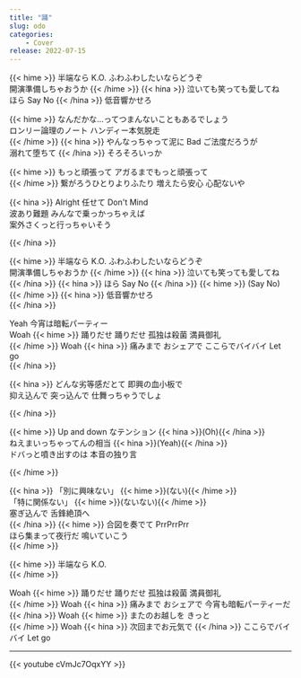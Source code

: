 ```yaml
---
title: "踊"
slug: odo
categories:
    - Cover
release: 2022-07-15
---
```


{{< hime >}}
半端なら K.O. ふわふわしたいならどうぞ  
開演準備しちゃおうか 
{{< /hime >}}
{{< hina >}}
泣いても笑っても愛してね  
ほら Say No 
{{< /hina >}}
低音響かせろ  

{{< hime >}}
なんだかな…ってつまんないこともあるでしょう  
ロンリー論理のノート ハンディー本気脱走  
{{< /hime >}}
{{< hina >}}
やんなっちゃって泥に Bad ご法度だろうが  
溺れて堕ちて 
{{< /hina >}}
そろそろいっか  

{{< hime >}}
もっと頑張って アガるまでもっと頑張って  
{{< /hime >}}
繋がろうひとりよりふたり 増えたら安心 心配ないや  

{{< hina >}}
Alright 任せて Don't Mind  
波あり難題 みんなで乗っかっちゃえば  
案外さくっと行っちゃいそう  

{{< /hina >}}

{{< hime >}}
半端なら K.O. ふわふわしたいならどうぞ  
開演準備しちゃおうか 
{{< /hime >}}
{{< hina >}}
泣いても笑っても愛してね  
{{< /hina >}}
{{< hina >}}
ほら Say No 
{{< /hina >}}
{{< hime >}}
(Say No) 
{{< /hime >}}
{{< hina >}}
低音響かせろ  
{{< /hina >}}

Yeah 今宵は暗転パーティー  
Woah 
{{< hime >}}
踊りだせ 踊りだせ 孤独は殺菌 満員御礼  
{{< /hime >}}
Woah 
{{< hina >}}
痛みまで おシェアで ここらでバイバイ Let go  
{{< /hina >}}

{{< hina >}}
どんな劣等感だとて 即興の血小板で  
抑え込んで 突っ込んで 仕舞っちゃうでしょ  

{{< /hina >}}

{{< hime >}}
Up and down なテンション {{< hina >}}(Oh){{< /hina >}}  
ねえまいっちゃってんの相当 {{< hina >}}(Yeah){{< /hina >}}  
ドバっと噴き出すのは 本音の独り言  

{{< /hime >}}

{{< hina >}}
「別に興味ない」 {{< hime >}}(ない){{< /hime >}}  
「特に関係ない」 {{< hime >}}(ないない){{< /hime >}}  
塞ぎ込んで 舌鋒絶頂へ  
{{< /hina >}}
{{< hime >}}
合図を奏でて PrrPrrPrr  
ほら集まって夜行だ 鳴いていこう  
{{< /hime >}}

{{< hime >}}
半端なら K.O.  
{{< /hime >}}

Woah 
{{< hime >}}
踊りだせ 踊りだせ 孤独は殺菌 満員御礼  
{{< /hime >}}
Woah 
{{< hina >}}
痛みまで おシェアで 今宵も暗転パーティーだ  
{{< /hina >}}
Woah 
{{< hime >}}
またのお越しを きっと  
{{< /hime >}}
Woah 
{{< hina >}}
次回までお元気で 
{{< /hina >}}
ここらでバイバイ Let go  

---

{{< youtube cVmJc7OqxYY >}}